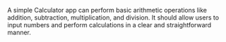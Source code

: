 A simple Calculator app can perform basic arithmetic operations like addition, subtraction, multiplication, and division. It should allow users to input numbers and perform calculations in a clear and straightforward manner. 
